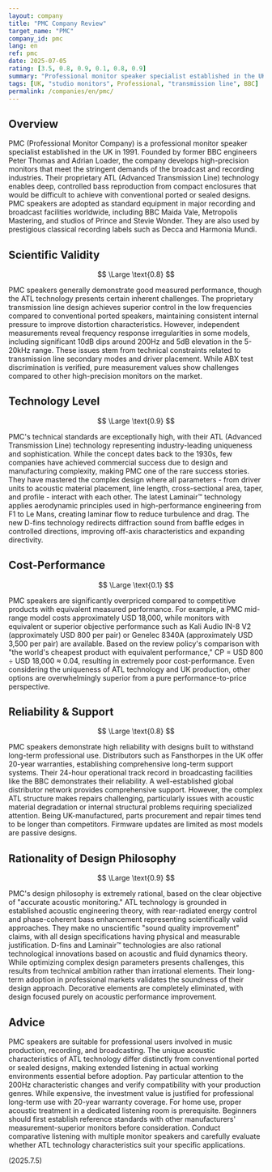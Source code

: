 ```yaml
---
layout: company
title: "PMC Company Review"
target_name: "PMC"
company_id: pmc
lang: en
ref: pmc
date: 2025-07-05
rating: [3.5, 0.8, 0.9, 0.1, 0.8, 0.9]
summary: "Professional monitor speaker specialist established in the UK in 1991. Utilizes proprietary ATL (Advanced Transmission Line) technology to achieve deep, controlled bass reproduction from compact enclosures. Adopted by major studios worldwide including BBC and Metropolis Mastering. While technically advanced, cost-performance is extremely poor as equivalent-performance products are available at significantly lower prices."
tags: [UK, "studio monitors", Professional, "transmission line", BBC]
permalink: /companies/en/pmc/
---
```


## Overview

PMC (Professional Monitor Company) is a professional monitor speaker specialist established in the UK in 1991. Founded by former BBC engineers Peter Thomas and Adrian Loader, the company develops high-precision monitors that meet the stringent demands of the broadcast and recording industries. Their proprietary ATL (Advanced Transmission Line) technology enables deep, controlled bass reproduction from compact enclosures that would be difficult to achieve with conventional ported or sealed designs. PMC speakers are adopted as standard equipment in major recording and broadcast facilities worldwide, including BBC Maida Vale, Metropolis Mastering, and studios of Prince and Stevie Wonder. They are also used by prestigious classical recording labels such as Decca and Harmonia Mundi.

## Scientific Validity

$$ \Large \text{0.8} $$

PMC speakers generally demonstrate good measured performance, though the ATL technology presents certain inherent challenges. The proprietary transmission line design achieves superior control in the low frequencies compared to conventional ported speakers, maintaining consistent internal pressure to improve distortion characteristics. However, independent measurements reveal frequency response irregularities in some models, including significant 10dB dips around 200Hz and 5dB elevation in the 5-20kHz range. These issues stem from technical constraints related to transmission line secondary modes and driver placement. While ABX test discrimination is verified, pure measurement values show challenges compared to other high-precision monitors on the market.

## Technology Level

$$ \Large \text{0.9} $$

PMC's technical standards are exceptionally high, with their ATL (Advanced Transmission Line) technology representing industry-leading uniqueness and sophistication. While the concept dates back to the 1930s, few companies have achieved commercial success due to design and manufacturing complexity, making PMC one of the rare success stories. They have mastered the complex design where all parameters - from driver units to acoustic material placement, line length, cross-sectional area, taper, and profile - interact with each other. The latest Laminair™ technology applies aerodynamic principles used in high-performance engineering from F1 to Le Mans, creating laminar flow to reduce turbulence and drag. The new D-fins technology redirects diffraction sound from baffle edges in controlled directions, improving off-axis characteristics and expanding directivity.

## Cost-Performance

$$ \Large \text{0.1} $$

PMC speakers are significantly overpriced compared to competitive products with equivalent measured performance. For example, a PMC mid-range model costs approximately USD 18,000, while monitors with equivalent or superior objective performance such as Kali Audio IN-8 V2 (approximately USD 800 per pair) or Genelec 8340A (approximately USD 3,500 per pair) are available. Based on the review policy's comparison with "the world's cheapest product with equivalent performance," CP = USD 800 ÷ USD 18,000 ≈ 0.04, resulting in extremely poor cost-performance. Even considering the uniqueness of ATL technology and UK production, other options are overwhelmingly superior from a pure performance-to-price perspective.

## Reliability & Support

$$ \Large \text{0.8} $$

PMC speakers demonstrate high reliability with designs built to withstand long-term professional use. Distributors such as Fansthorpes in the UK offer 20-year warranties, establishing comprehensive long-term support systems. Their 24-hour operational track record in broadcasting facilities like the BBC demonstrates their reliability. A well-established global distributor network provides comprehensive support. However, the complex ATL structure makes repairs challenging, particularly issues with acoustic material degradation or internal structural problems requiring specialized attention. Being UK-manufactured, parts procurement and repair times tend to be longer than competitors. Firmware updates are limited as most models are passive designs.

## Rationality of Design Philosophy

$$ \Large \text{0.9} $$

PMC's design philosophy is extremely rational, based on the clear objective of "accurate acoustic monitoring." ATL technology is grounded in established acoustic engineering theory, with rear-radiated energy control and phase-coherent bass enhancement representing scientifically valid approaches. They make no unscientific "sound quality improvement" claims, with all design specifications having physical and measurable justification. D-fins and Laminair™ technologies are also rational technological innovations based on acoustic and fluid dynamics theory. While optimizing complex design parameters presents challenges, this results from technical ambition rather than irrational elements. Their long-term adoption in professional markets validates the soundness of their design approach. Decorative elements are completely eliminated, with design focused purely on acoustic performance improvement.

## Advice

PMC speakers are suitable for professional users involved in music production, recording, and broadcasting. The unique acoustic characteristics of ATL technology differ distinctly from conventional ported or sealed designs, making extended listening in actual working environments essential before adoption. Pay particular attention to the 200Hz characteristic changes and verify compatibility with your production genres. While expensive, the investment value is justified for professional long-term use with 20-year warranty coverage. For home use, proper acoustic treatment in a dedicated listening room is prerequisite. Beginners should first establish reference standards with other manufacturers' measurement-superior monitors before consideration. Conduct comparative listening with multiple monitor speakers and carefully evaluate whether ATL technology characteristics suit your specific applications.

(2025.7.5)